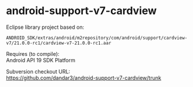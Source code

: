 android-support-v7-cardview
===========================

Eclipse library project based on:

`ANDROID_SDK/extras/android/m2repository/com/android/support/cardview-v7/21.0.0-rc1/cardview-v7-21.0.0-rc1.aar`

Requires (to compile):<br>
Android API 19 SDK Platform

Subversion checkout URL:<br/>
https://github.com/dandar3/android-support-v7-cardview/trunk

